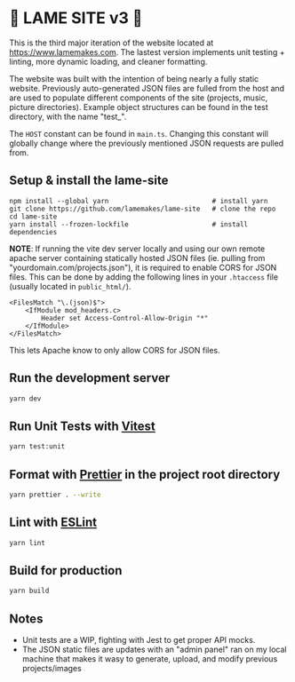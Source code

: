 # 🥳 LAME SITE v3 🥳

This is the third major iteration of the website located at https://www.lamemakes.com. The lastest version implements unit testing + linting, more dynamic loading, and cleaner formatting.

The website was built with the intention of being nearly a fully static website. Previously auto-generated JSON files are fulled from the host and are used to populate different components of the site (projects, music, picture directories). Example object structures can be found in the test directory, with the name "test\_<return type>".

The `HOST` constant can be found in `main.ts`. Changing this constant will globally change where the previously mentioned JSON requests are pulled from.

## Setup & install the lame-site

```
npm install --global yarn                          # install yarn
git clone https://github.com/lamemakes/lame-site   # clone the repo
cd lame-site
yarn install --frozen-lockfile                     # install dependencies
```

**NOTE**: If running the vite dev server locally and using our own remote apache server containing statically hosted JSON files (ie. pulling from "yourdomain.com/projects.json"), it is required to enable CORS for JSON files. This can be done by adding the following lines in your `.htaccess` file (usually located in `public_html/`).

```
<FilesMatch "\.(json)$">
    <IfModule mod_headers.c>
        Header set Access-Control-Allow-Origin "*"
    </IfModule>
</FilesMatch>
```

This lets Apache know to only allow CORS for JSON files.

## Run the development server

```sh
yarn dev
```

## Run Unit Tests with [Vitest](https://vitest.dev/)

```sh
yarn test:unit
```

## Format with [Prettier](https://prettier.io/) in the project root directory

```sh
yarn prettier . --write
```

## Lint with [ESLint](https://eslint.org/)

```sh
yarn lint
```

## Build for production

```sh
yarn build
```

## Notes

- Unit tests are a WIP, fighting with Jest to get proper API mocks.
- The JSON static files are updates with an "admin panel" ran on my local machine that makes it wasy to generate, upload, and modify previous projects/images
